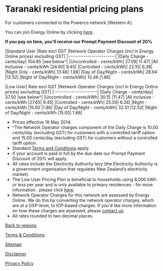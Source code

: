 # Taranaki residential pricing plans
For customers connected to the Powerco network [Western A].


You can join Energy Online by clicking [here](http://www.energyonline.co.nz/Default.aspx?tabid=98).

**If you pay on time, you'll receive our Prompt Payment Discount of 20%**


|Standard User	|Rate excl GST	|Network Operator Charges (incl in Energy Online prices) excluding GST|
|------------------------|
|Daily Charge - cents/day|	104.85	|see below^|
|Uncontrolled - cents/kWh|	27.09|	11.47|
|All Inclusive - cents/kWh	|24.60|	9.45|
|Controlled - cents/kWh|	22.10|	6.38|
|Night Only - cents/kWh|	13.46|	1.86|
|Day of Day/Night - cents/kWh|	28.94	|12.52|
|Night of Day/Night - cents/kWh|	13.46	|1.86|
 

|Low User|	Rate excl GST	|Network Operator Charges (incl in Energy Online prices) excluding GST|
|----------------------|
|Daily Charge - cents/day|	37.50	|see below^|
|Uncontrolled - cents/kWh|	30.15	|11.47|
|All Inclusive - cents/kWh	|27.65|	9.45|
|Controlled - cents/kWh|	25.09|	6.38|
|Night - cents/kWh	|15.00	|1.86|
|Day of Day/Night - cents/kWh|	32.51	|12.52|
|Night of Day/Night - cents/kWh	|15.00|	1.86|

- Prices effective 18 May 2014.
- ^The Network Operator charges component of the Daily Charge is 10.00 cents/day (excluding GST) for customers with a controlled tariff option and 15.00 cents/day (excluding GST) for customers without a controlled tariff option.
- Standard [Terms and Conditions](http://www.energyonline.co.nz/Default.aspx?tabid=169) apply.
- If your account is paid in full by the due date our Prompt Payment Discount of 20% will apply.
- All rates include the Electricity Authority levy (the Electricity Authority is a government organisation that regulates New Zealand’s electricity market).
- The Low User Pricing Plan is beneficial to households using 8,000 kWh or less per year and is only available to primary residences - for more information , please click [here](http://www.energyonline.co.nz/Default.aspx?tabid=148).
- Network Operator Charges for this network are assessed by Energy Online. We do this by converting the network operator charges, which are at a GXP-level, to ICP-based charges. If you'd like more information on how these charges are assessed, please [contact us](http://www.energyonline.co.nz/home/contact_us).
- All rates rounded to two decimal places.


[Back to regions](http://www.energyonline.co.nz/residential/pricing_plans/residential_electricity_pricing_plans)

[Terms & Conditions](http://www.energyonline.co.nz/terms)

[Sitemap](http://www.energyonline.co.nz/home/site_map)

[Disclaimer](http://www.energyonline.co.nz/home/site_map/disclaimer)

[Privacy Policy](http://www.energyonline.co.nz/home/site_map/privacy_policy)
